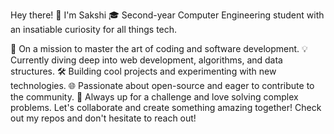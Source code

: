 Hey there! 👋 I'm Sakshi
🎓 Second-year Computer Engineering student with an insatiable curiosity for all things tech.

🚀 On a mission to master the art of coding and software development.
💡 Currently diving deep into web development, algorithms, and data structures.
🛠️ Building cool projects and experimenting with new technologies.
🌐 Passionate about open-source and eager to contribute to the community.
🎯 Always up for a challenge and love solving complex problems.
Let's collaborate and create something amazing together! Check out my repos and don't hesitate to reach out!
